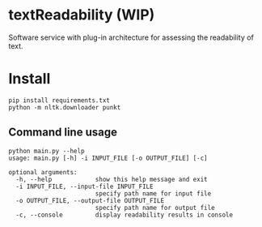 # textReadability (WIP)
Software service with plug-in architecture for assessing the readability of text.

# Install
```commandline
pip install requirements.txt
python -m nltk.downloader punkt
```

## Command line usage
```commandline
python main.py --help
usage: main.py [-h] -i INPUT_FILE [-o OUTPUT_FILE] [-c]

optional arguments:
  -h, --help            show this help message and exit
  -i INPUT_FILE, --input-file INPUT_FILE
                        specify path name for input file
  -o OUTPUT_FILE, --output-file OUTPUT_FILE
                        specify path name for output file
  -c, --console         display readability results in console

```
